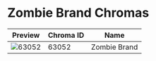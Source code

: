 # Zombie Brand Chromas



| Preview | Chroma ID | Name |
|---------|-----------|------|
| ![63052](https://raw.communitydragon.org/latest/plugins/rcp-be-lol-game-data/global/default/v1/champion-chroma-images/63/63052.png) | 63052 | Zombie Brand |